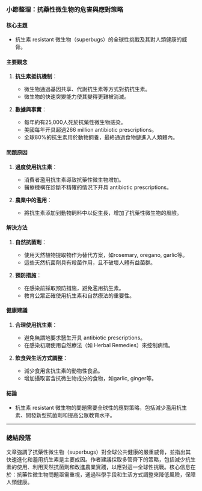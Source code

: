 ### 小節整理：抗藥性微生物的危害與應對策略

#### 核心主題
- 抗生素 resistant 微生物（superbugs）的全球性挑戰及其對人類健康的威脅。

#### 主要觀念
1. **抗生素抵抗機制**：
   - 微生物通過基因共享、代謝抗生素等方式對抗抗生素。
   - 微生物的快速突變能力使其變得更難被消滅。

2. **數據與事實**：
   - 每年約有25,000人死於抗藥性微生物感染。
   - 美國每年开具超過266 million antibiotic prescriptions。
   - 全球80%的抗生素用於動物飼養，最終通過食物鏈進入人類體內。

#### 問題原因
1. **過度使用抗生素**：
   - 消費者濫用抗生素導致抗藥性微生物增加。
   - 醫療機構在診斷不精確的情況下开具 antibiotic prescriptions。

2. **農業中的濫用**：
   - 將抗生素添加到動物飼料中以促生長，增加了抗藥性微生物的風險。

#### 解決方法
1. **自然抗菌劑**：
   - 使用天然植物提取物作为替代方案，如rosemary, oregano, garlic等。
   - 這些天然抗菌劑具有殺菌作用，且不破壞人體有益菌群。

2. **預防措施**：
   - 在感染前採取预防措施，避免濫用抗生素。
   - 教育公眾正確使用抗生素和自然療法的重要性。

#### 健康建議
1. **合理使用抗生素**：
   - 避免無謂地要求醫生开具 antibiotic prescriptions。
   - 在感染初期使用自然療法（如 Herbal Remedies）來控制病情。

2. **飲食與生活方式調整**：
   - 減少食用含抗生素的動物性食品。
   - 增加攝取富含抗微生物成分的食物，如garlic, ginger等。

#### 結論
- 抗生素 resistant 微生物的問題需要全球性的應對策略，包括減少濫用抗生素、開發新型抗菌劑和提高公眾教育水平。

---

### 總結段落  
文章強調了抗藥性微生物（superbugs）對全球公共健康的嚴重威脅，並指出其快速進化和濫用抗生素是主要成因。作者建議採取多管齊下的策略，包括減少抗生素的使用、利用天然抗菌劑和改進農業實踐，以應對這一全球性挑戰。核心信息在於：抗藥性微生物問題亟需重視，通過科學手段和生活方式調整來降低風險，保障人類健康。